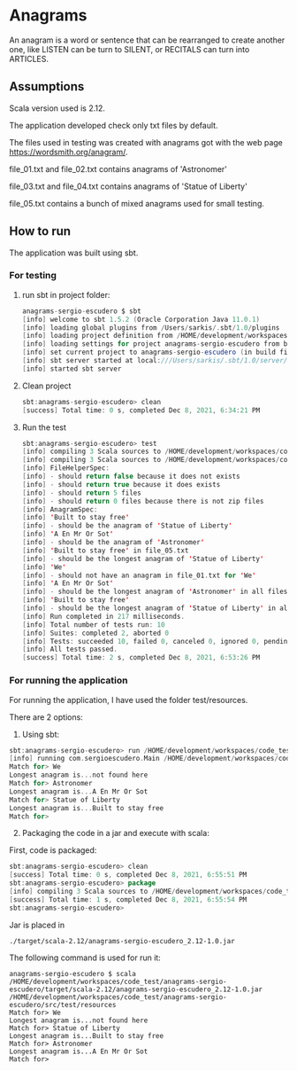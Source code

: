 Anagrams
==================================

An anagram is a word or sentence that can be rearranged to create another one, like LISTEN can be turn to SILENT, or RECITALS can turn into ARTICLES.

Assumptions
------------

Scala version used is 2.12.

The application developed check only txt files by default.

The files used in testing was created with anagrams got with the web page https://wordsmith.org/anagram/.

file_01.txt and file_02.txt contains anagrams of 'Astronomer'

file_03.txt and file_04.txt contains anagrams of 'Statue of Liberty'

file_05.txt contains a bunch of mixed anagrams used for small testing.

How to run
------------

The application was built using sbt.

### For testing

1. run sbt in project folder:

   ```sbt
   anagrams-sergio-escudero $ sbt
   [info] welcome to sbt 1.5.2 (Oracle Corporation Java 11.0.1)
   [info] loading global plugins from /Users/sarkis/.sbt/1.0/plugins
   [info] loading project definition from /HOME/development/workspaces/code_test/anagrams-sergio-escudero/project
   [info] loading settings for project anagrams-sergio-escudero from build.sbt ...
   [info] set current project to anagrams-sergio-escudero (in build file:/HOME/development/workspaces/code_test/anagrams-sergio-escudero/)
   [info] sbt server started at local:///Users/sarkis/.sbt/1.0/server/80d87c3b1b14d05d052c/sock
   [info] started sbt server
   ```

2. Clean project

   ```sbt
   sbt:anagrams-sergio-escudero> clean
   [success] Total time: 0 s, completed Dec 8, 2021, 6:34:21 PM
   ```

3. Run the test

   ```sbt
   sbt:anagrams-sergio-escudero> test
   [info] compiling 3 Scala sources to /HOME/development/workspaces/code_test/anagrams-sergio-escudero/target/scala-2.12/classes ...
   [info] compiling 3 Scala sources to /HOME/development/workspaces/code_test/anagrams-sergio-escudero/target/scala-2.12/test-classes ...
   [info] FileHelperSpec:
   [info] - should return false because it does not exists
   [info] - should return true because it does exists
   [info] - should return 5 files
   [info] - should return 0 files because there is not zip files
   [info] AnagramSpec:
   [info] 'Built to stay free'
   [info] - should be the anagram of 'Statue of Liberty'
   [info] 'A En Mr Or Sot'
   [info] - should be the anagram of 'Astronomer'
   [info] 'Built to stay free' in file_05.txt
   [info] - should be the longest anagram of 'Statue of Liberty'
   [info] 'We'
   [info] - should not have an anagram in file_01.txt for 'We'
   [info] 'A En Mr Or Sot'
   [info] - should be the longest anagram of 'Astronomer' in all files
   [info] 'Built to stay free'
   [info] - should be the longest anagram of 'Statue of Liberty' in all files
   [info] Run completed in 217 milliseconds.
   [info] Total number of tests run: 10
   [info] Suites: completed 2, aborted 0
   [info] Tests: succeeded 10, failed 0, canceled 0, ignored 0, pending 0
   [info] All tests passed.
   [success] Total time: 2 s, completed Dec 8, 2021, 6:53:26 PM
   ```

### For running the application

For running the application, I have used the folder test/resources.

There are 2 options:

1. Using sbt:

````sbt
sbt:anagrams-sergio-escudero> run /HOME/development/workspaces/code_test/anagrams-sergio-escudero/src/test/resources
[info] running com.sergioescudero.Main /HOME/development/workspaces/code_test/anagrams-sergio-escudero/src/test/resources
Match for> We
Longest anagram is...not found here
Match for> Astronomer
Longest anagram is...A En Mr Or Sot
Match for> Statue of Liberty
Longest anagram is...Built to stay free
Match for>
````

2. Packaging the code in a jar and execute with scala:

First, code is packaged:

```sbt
sbt:anagrams-sergio-escudero> clean
[success] Total time: 0 s, completed Dec 8, 2021, 6:55:51 PM
sbt:anagrams-sergio-escudero> package
[info] compiling 3 Scala sources to /HOME/development/workspaces/code_test/anagrams-sergio-escudero/target/scala-2.12/classes ...
[success] Total time: 1 s, completed Dec 8, 2021, 6:55:54 PM
sbt:anagrams-sergio-escudero>
```

Jar is placed in

```
./target/scala-2.12/anagrams-sergio-escudero_2.12-1.0.jar
```

The following command is used for run it:

```
anagrams-sergio-escudero $ scala /HOME/development/workspaces/code_test/anagrams-sergio-escudero/target/scala-2.12/anagrams-sergio-escudero_2.12-1.0.jar /HOME/development/workspaces/code_test/anagrams-sergio-escudero/src/test/resources
Match for> We
Longest anagram is...not found here
Match for> Statue of Liberty
Longest anagram is...Built to stay free
Match for> Astronomer
Longest anagram is...A En Mr Or Sot
Match for>
```
